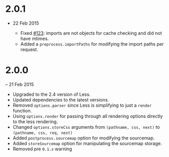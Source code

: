 # 2.0.1

- 22 Feb 2015

  * Fixed [#123](https://github.com/emberfeather/less.js-middleware/issues/123): imports are not objects for cache checking and did not have mtimes.
  * Added a `preprocess.importPaths` for modifying the import paths per request.

# 2.0.0

– 21 Feb 2015

  * Upgraded to the 2.4 version of Less.
  * Updated dependencies to the latest versions.
  * Removed `options.parser` since Less is simplifying to just a `render` function.
  * Using `options.render` for passing through all rendering options directly to the less rendering.
  * Changed `options.storeCss` arguments from `(pathname, css, next)` to `(pathname, css, req, next)`
  * Added `postprocess.sourcemap` option for modifying the sourcemap.
  * Added `storeSourcemap` option for manipulating the sourcemap storage.
  * Removed pre `0.1.x` warning
